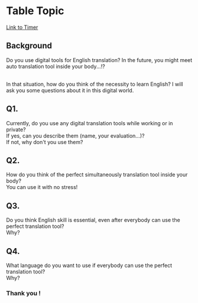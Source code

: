 # Table Topic
<a href="https://tmtimer.calebgrove.com/" target="_blank">Link to Timer</a>

###
## Background
Do you use digital tools for English translation?
In the future, you might meet auto translation tool inside your body...!? <br><br>

In that situation, how do you think of the necessity to learn English? 
I will ask you some questions about it in this digital world.

### 
## Q1.
Currently, do you use any digital translation tools while working or in private? <br>
If yes, can you describe them (name, your evaluation...)? <br>
If not, why don't you use them?

### 
## Q2.
How do you think of the perfect simultaneously translation tool inside your body? <br>
You can use it with no stress!

### 
## Q3.
Do you think English skill is essential, even after everybody can use the perfect translation tool? <br>
Why?

### 
## Q4.
What language do you want to use if everybody can use the perfect translation tool? <br>
Why?

### Thank you !

